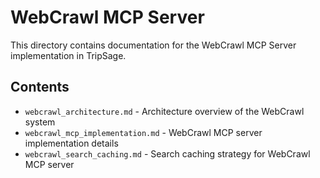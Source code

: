 # WebCrawl MCP Server

This directory contains documentation for the WebCrawl MCP Server implementation in TripSage.

## Contents

- `webcrawl_architecture.md` - Architecture overview of the WebCrawl system
- `webcrawl_mcp_implementation.md` - WebCrawl MCP server implementation details
- `webcrawl_search_caching.md` - Search caching strategy for WebCrawl MCP server
